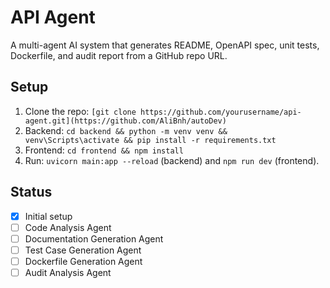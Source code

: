 # API Agent
A multi-agent AI system that generates README, OpenAPI spec, unit tests, Dockerfile, and audit report from a GitHub repo URL.

## Setup
1. Clone the repo: `[git clone https://github.com/yourusername/api-agent.git](https://github.com/AliBnh/autoDev)`
2. Backend: `cd backend && python -m venv venv && venv\Scripts\activate && pip install -r requirements.txt`
3. Frontend: `cd frontend && npm install`
4. Run: `uvicorn main:app --reload` (backend) and `npm run dev` (frontend).

## Status
- [x] Initial setup
- [ ] Code Analysis Agent
- [ ] Documentation Generation Agent
- [ ] Test Case Generation Agent
- [ ] Dockerfile Generation Agent
- [ ] Audit Analysis Agent
